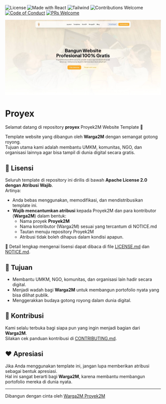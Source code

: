 ![License](https://img.shields.io/badge/License-Apache%202.0-blue.svg) ![Made with React](https://img.shields.io/badge/Made%20with-React-61DAFB?logo=react&logoColor=white)
![Tailwind](https://img.shields.io/badge/Style-TailwindCSS-38B2AC?logo=tailwindcss&logoColor=white) ![Contributions Welcome](https://img.shields.io/badge/contributions-welcome-brightgreen.svg) [![Code of Conduct](https://img.shields.io/badge/Contributor-Covenant-ff69b4.svg)](CODE_OF_CONDUCT.md) [![PRs Welcome](https://img.shields.io/badge/PRs-welcome-brightgreen.svg?style=flat-square)](http://makeapullrequest.com)

![Preview Template](public/images/preview-proyex.jpg)

# Proyex

Selamat datang di repository **proyex** Proyek2M Website Template 🎉

Template website yang dibangun oleh **Warga2M** dengan semangat gotong royong.\
Tujuan utama kami adalah membantu UMKM, komunitas, NGO, dan organisasi lainnya agar bisa tampil di dunia digital secara gratis.

## 📖 Lisensi

Seluruh template di repository ini dirilis di bawah **Apache License 2.0 dengan Atribusi Wajib**.\
Artinya:

- Anda bebas menggunakan, memodifikasi, dan mendistribusikan
  template ini.
- **Wajib mencantumkan atribusi** kepada Proyek2M dan para
  kontributor (**Warga2M**) dalam bentuk:
    - Nama proyek **Proyek2M**
    - Nama kontributor (Warga2M) sesuai yang tercantum di NOTICE.md
    - Tautan menuju repository Proyek2M
    - Atribusi tidak boleh dihapus dalam kondisi apapun.

📌 Detail lengkap mengenai lisensi dapat dibaca di file
[LICENSE.md](./LICENSE.md) dan [NOTICE.md](./NOTICE.md).

## 🚀 Tujuan

- Membantu UMKM, NGO, komunitas, dan organisasi lain hadir secara digital.
- Menjadi wadah bagi **Warga2M** untuk membangun portofolio nyata yang bisa dilihat publik.
- Menggerakkan budaya gotong royong dalam dunia digital.

## 🙌 Kontribusi

Kami selalu terbuka bagi siapa pun yang ingin menjadi bagian dari **Warga2M**.\
Silakan cek panduan kontribusi di [CONTRIBUTING.md](./CONTRIBUTING.md).

## ❤️ Apresiasi

Jika Anda menggunakan template ini, jangan lupa memberikan atribusi sebagai bentuk apresiasi.\
Hal ini sangat berarti bagi **Warga2M**, karena membantu membangun portofolio mereka di dunia nyata.

---

Dibangun dengan cinta oleh [Warga2M Proyek2M](https://proyek2m.com/warga2m)
